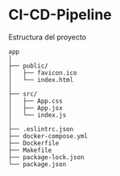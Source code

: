 # CI-CD-Pipeline
Estructura del proyecto
```
app
│
├── public/
│   ├── favicon.ico
│   └── index.html
│
├── src/
│   ├── App.css
│   ├── App.jsx
│   └── index.js
│
├── .eslintrc.json
├── docker-compose.yml
├── Dockerfile
├── Makefile
├── package-lock.json
└── package.json
```
